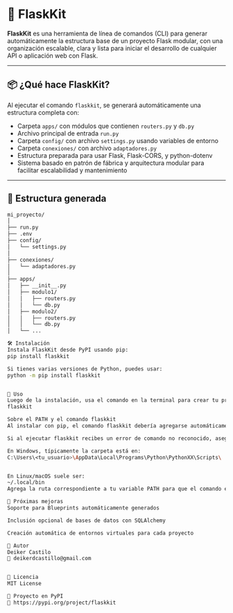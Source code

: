 # 🚀 FlaskKit

**FlaskKit** es una herramienta de línea de comandos (CLI) para generar automáticamente la estructura base de un proyecto Flask modular, con una organización escalable, clara y lista para iniciar el desarrollo de cualquier API o aplicación web con Flask.

---

## 📦 ¿Qué hace FlaskKit?

Al ejecutar el comando `flaskkit`, se generará automáticamente una estructura completa con:

- Carpeta `apps/` con módulos que contienen `routers.py` y `db.py`
- Archivo principal de entrada `run.py`
- Carpeta `config/` con archivo `settings.py` usando variables de entorno
- Carpeta `conexiones/` con archivo `adaptadores.py`
- Estructura preparada para usar Flask, Flask-CORS, y python-dotenv
- Sistema basado en patrón de fábrica y arquitectura modular para facilitar escalabilidad y mantenimiento

---

## 📁 Estructura generada

```bash
mi_proyecto/
│
├── run.py
├── .env
├── config/
│   └── settings.py
│
├── conexiones/
│   └── adaptadores.py
│
├── apps/
│   ├── __init__.py
│   ├── modulo1/
│   │   ├── routers.py
│   │   └── db.py
│   ├── modulo2/
│   │   ├── routers.py
│   │   └── db.py
│   └── ...

🛠️ Instalación
Instala FlaskKit desde PyPI usando pip:
pip install flaskkit

Si tienes varias versiones de Python, puedes usar:
python -m pip install flaskkit


🧪 Uso
Luego de la instalación, usa el comando en la terminal para crear tu proyecto Flask:
flaskkit

Sobre el PATH y el comando flaskkit
Al instalar con pip, el comando flaskkit debería agregarse automáticamente a tu variable de entorno PATH.

Si al ejecutar flaskkit recibes un error de comando no reconocido, asegúrate de que la carpeta de scripts de Python esté en tu PATH.

En Windows, típicamente la carpeta está en:
C:\Users\<tu_usuario>\AppData\Local\Programs\Python\PythonXX\Scripts\


En Linux/macOS suele ser:
~/.local/bin
Agrega la ruta correspondiente a tu variable PATH para que el comando esté disponible desde cualquier lugar.

🚀 Próximas mejoras
Soporte para Blueprints automáticamente generados

Inclusión opcional de bases de datos con SQLAlchemy

Creación automática de entornos virtuales para cada proyecto

👤 Autor
Deiker Castilo
📧 deikerdcastillo@gmail.com


📄 Licencia
MIT License

📌 Proyecto en PyPI
🔗 https://pypi.org/project/flaskkit



